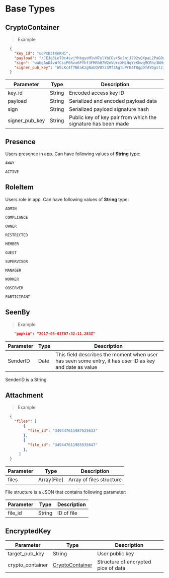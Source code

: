 # Base Types

## CryptoContainer

> Example

```json
  {
    "key_id": "uoPxD3tXnKHi",
    "payload": "/JEJg3Le79c4svjYhbgyeM1vN7ylYbCGv+5eJmjJ292yQXpaL2PaGOa/FgTok7qE1DTT6O8dJlLvcSEM5STj6DQ2BdPJ/C02kzxNsQGs7EXR1FHnYqlvMKDBxHHPRyAM9w5YEdre",
    "sign": "wabgAnD4vWfCsiP6Rvx6PYhf3FMRhH7W2mVUrcXMLHqYeKhwqMCRhz3NHrF8Q65w7TUnoaFegsSUdww9PYTFbtyD7n",
    "signer_pub_key": "W9LKc4f7NEaKzgNaUQV8YzSMf3AgtuPrE4T8gpDfAYDgstzjs2CS",
  }
```

| Parameter      |  Type   |  Description                                                   |
|----------------|---------|----------------------------------------------------------------|
| key_id         |  String |  Encoded access key ID                                         |
| payload        |  String |  Serialized and encoded payload data                           |
| sign           |  String |  Serialized payload signature hash                             |
| signer_pub_key |  String |  Public key of key pair from which the signature has been made |

## Presence

Users presence in app. Can have following values of __String__ type:

`AWAY`

`ACTIVE`

## RoleItem

Users role in app. Can have following values of __String__ type:

`ADMIN`

`COMPLIANCE`

`OWNER`

`RESTRICTED`

`MEMBER`

`GUEST`

`SUPERVISOR`

`MANAGER`

`WORKER`

`OBSERVER`

`PARTICIPANT`

## SeenBy

> Example

```json
    "pupkin": "2017-05-03T07:32:11.283Z"
```

| Parameter |  Type |  Description                                                                                            |
|-----------|-------|---------------------------------------------------------------------------------------------------------|
| SenderID  |  Date |  This field describes the moment when user has seen some entry, it has user ID as key and date as value |
SenderID is a String

## Attachment

> Example

```json
  {
    "files": [
        {
          "file_id": "349447611987525633"
        },
        {
          "file_id": "349447611985535647"
        },
      ]
  }
```

| Parameter |  Type        |  Description              |
|-----------|--------------|---------------------------|
| files     |  Array[File] |  Array of files structure |


File structure is a JSON that contains following parameter:

| Parameter |  Type   |  Description |
|-----------|---------|--------------|
| file_id   |  String |  ID of file  |


## EncryptedKey

| Parameter        |  Type            |  Description                         |
|------------------|------------------|--------------------------------------|
| target_pub_key   |  String          |  User public key                     |
| crypto_container |  [CryptoContainer](#cryptocontainer) |  Structure of encrypted pice of data |
